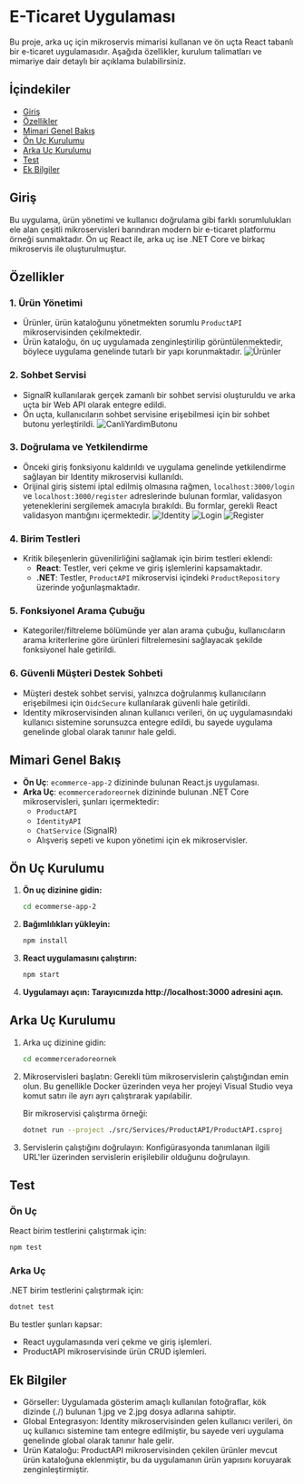 # E-Ticaret Uygulaması

Bu proje, arka uç için mikroservis mimarisi kullanan ve ön uçta React tabanlı bir e-ticaret uygulamasıdır. Aşağıda özellikler, kurulum talimatları ve mimariye dair detaylı bir açıklama bulabilirsiniz.

## İçindekiler

- [Giriş](#giriş)
- [Özellikler](#özellikler)
- [Mimari Genel Bakış](#mimari-genel-bakış)
- [Ön Uç Kurulumu](#ön-uç-kurulumu)
- [Arka Uç Kurulumu](#arka-uç-kurulumu)
- [Test](#test)
- [Ek Bilgiler](#ek-bilgiler)

## Giriş

Bu uygulama, ürün yönetimi ve kullanıcı doğrulama gibi farklı sorumlulukları ele alan çeşitli mikroservisleri barındıran modern bir e-ticaret platformu örneği sunmaktadır. Ön uç React ile, arka uç ise .NET Core ve birkaç mikroservis ile oluşturulmuştur.

## Özellikler

### 1. Ürün Yönetimi

- Ürünler, ürün kataloğunu yönetmekten sorumlu `ProductAPI` mikroservisinden çekilmektedir.
- Ürün kataloğu, ön uç uygulamada zenginleştirilip görüntülenmektedir, böylece uygulama genelinde tutarlı bir yapı korunmaktadır.
  ![Ürünler](Products.png)

### 2. Sohbet Servisi

- SignalR kullanılarak gerçek zamanlı bir sohbet servisi oluşturuldu ve arka uçta bir Web API olarak entegre edildi.
- Ön uçta, kullanıcıların sohbet servisine erişebilmesi için bir sohbet butonu yerleştirildi.
  ![CanliYardimButonu](CanliYardimButonu.jpg)

### 3. Doğrulama ve Yetkilendirme

- Önceki giriş fonksiyonu kaldırıldı ve uygulama genelinde yetkilendirme sağlayan bir Identity mikroservisi kullanıldı.
- Orijinal giriş sistemi iptal edilmiş olmasına rağmen, `localhost:3000/login` ve `localhost:3000/register` adreslerinde bulunan formlar, validasyon yeteneklerini sergilemek amacıyla bırakıldı. Bu formlar, gerekli React validasyon mantığını içermektedir.
  ![Identity](Identity.jpg)
  ![Login](login.jpg)
  ![Register](register.jpg)

### 4. Birim Testleri

- Kritik bileşenlerin güvenilirliğini sağlamak için birim testleri eklendi:
  - **React**: Testler, veri çekme ve giriş işlemlerini kapsamaktadır.
  - **.NET**: Testler, `ProductAPI` mikroservisi içindeki `ProductRepository` üzerinde yoğunlaşmaktadır.

### 5. Fonksiyonel Arama Çubuğu

- Kategoriler/filtreleme bölümünde yer alan arama çubuğu, kullanıcıların arama kriterlerine göre ürünleri filtrelemesini sağlayacak şekilde fonksiyonel hale getirildi.

### 6. Güvenli Müşteri Destek Sohbeti

- Müşteri destek sohbet servisi, yalnızca doğrulanmış kullanıcıların erişebilmesi için `OidcSecure` kullanılarak güvenli hale getirildi.
- Identity mikroservisinden alınan kullanıcı verileri, ön uç uygulamasındaki kullanıcı sistemine sorunsuzca entegre edildi, bu sayede uygulama genelinde global olarak tanınır hale geldi.

## Mimari Genel Bakış

- **Ön Uç**: `ecommerce-app-2` dizininde bulunan React.js uygulaması.
- **Arka Uç**: `ecommerceradoreornek` dizininde bulunan .NET Core mikroservisleri, şunları içermektedir:
  - `ProductAPI`
  - `IdentityAPI`
  - `ChatService` (SignalR)
  - Alışveriş sepeti ve kupon yönetimi için ek mikroservisler.

## Ön Uç Kurulumu

1. **Ön uç dizinine gidin:**
   ```bash
   cd ecommerse-app-2
   ```
2. **Bağımlılıkları yükleyin:**
   ```bash
   npm install
   ```
3. **React uygulamasını çalıştırın:**
   ```bash
   npm start
   ```
4. **Uygulamayı açın: Tarayıcınızda http://localhost:3000 adresini açın.**

## Arka Uç Kurulumu

1. Arka uç dizinine gidin:
   ```bash
   cd ecommerceradoreornek
   ```
2. Mikroservisleri başlatın: Gerekli tüm mikroservislerin çalıştığından emin olun. Bu genellikle Docker üzerinden veya her projeyi Visual Studio veya komut satırı ile ayrı ayrı çalıştırarak yapılabilir.

   Bir mikroservisi çalıştırma örneği:

   ```bash
   dotnet run --project ./src/Services/ProductAPI/ProductAPI.csproj
   ```

3. Servislerin çalıştığını doğrulayın: Konfigürasyonda tanımlanan ilgili URL'ler üzerinden servislerin erişilebilir olduğunu doğrulayın.

## Test

### Ön Uç

React birim testlerini çalıştırmak için:

```bash
npm test
```

### Arka Uç

.NET birim testlerini çalıştırmak için:

```bash
dotnet test
```

Bu testler şunları kapsar:

- React uygulamasında veri çekme ve giriş işlemleri.
- ProductAPI mikroservisinde ürün CRUD işlemleri.

## Ek Bilgiler

- Görseller: Uygulamada gösterim amaçlı kullanılan fotoğraflar, kök dizinde (./) bulunan 1.jpg ve 2.jpg dosya adlarına sahiptir.
- Global Entegrasyon: Identity mikroservisinden gelen kullanıcı verileri, ön uç kullanıcı sistemine tam entegre edilmiştir, bu sayede veri uygulama genelinde global olarak tanınır hale gelir.
- Ürün Kataloğu: ProductAPI mikroservisinden çekilen ürünler mevcut ürün kataloğuna eklenmiştir, bu da uygulamanın ürün yapısını koruyarak zenginleştirmiştir.
